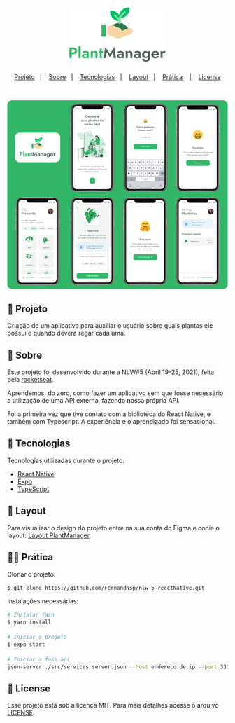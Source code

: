 <h1 align="center">
   <img alt="Logo PlantManager" title="PlantManager" src="github/logo-plant.png" />
</h1>

<p align="center">
   <a href="#-Projeto">Projeto</a>&nbsp;&nbsp; | &nbsp;&nbsp;
   <a href="#-Sobre">Sobre</a>&nbsp;&nbsp; | &nbsp;&nbsp;
   <a href="#-Tecnologias">Tecnologias</a>&nbsp;&nbsp; | &nbsp;&nbsp;
   <a href="#-Layout">Layout</a>&nbsp;&nbsp; | &nbsp;&nbsp;
   <a href="#-Prática">Prática</a> &nbsp;&nbsp; | &nbsp;&nbsp;
   <a href="#-License">License</a>
</p>

<br>

<p align="center">
  <img alt="Celulares do Projeto" src="github/projetomanager.png">
</p>

## 🌱 Projeto
Criação de um aplicativo para auxiliar o usuário sobre quais plantas ele possui e quando deverá regar cada uma. 

## 🔖 Sobre
Este projeto foi desenvolvido durante a NLW#5 (Abril 19-25, 2021), feita pela [rocketseat](https://rocketseat.com.br/).

Aprendemos, do zero, como fazer um aplicativo sem que fosse necessário a utilização de uma API externa, fazendo nossa própria API.

Foi a primeira vez que tive contato com a biblioteca do React Native, e também com Typescript. A experiência e o aprendizado foi sensacional. 

## 🚀 Tecnologias
Tecnologias utilizadas durante o projeto:

- [React Native](https://reactnative.dev/docs/getting-started)
- [Expo](https://expo.io/)
- [TypeScript](https://www.typescriptlang.org/)

## 🎨 Layout
Para visualizar o design do projeto entre na sua conta do Figma e copie o layout: [Layout PlantManager](https://www.notion.so/Aula-01-d0fd1057fdbe4ea89f392978995a0347#e9dd253ad90147da825aa4eeef34ab0d).

## 👩‍💻 Prática
Clonar o projeto:
```bash
$ git clone https://github.com/FernandNsp/nlw-5-reactNative.git
````

Instalações necessárias:
```bash
# Instalar Yarn
$ yarn install

# Iniciar o projeto
$ expo start

# Iniciar a fake api
json-server ./src/services server.json --host endereco.de.ip --port 3333 --delay 700
```

## 📄 License
Esse projeto está sob a licença MIT. Para mais detalhes acesse o arquivo [LICENSE](https://github.com/FernandNsp/nlw-5-reactNative/blob/main/LICENSE).
